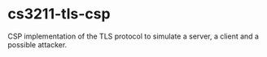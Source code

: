 # cs3211-tls-csp
CSP implementation of the TLS protocol to simulate a server, a client and a possible attacker.
